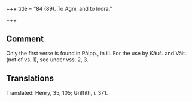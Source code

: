 +++
title = "84 (89). To Agni: and to Indra."

+++
## Comment
Only the first verse is found in Pāipp., in iii. For the use by Kāuś. and Vāit. (not of vs. 1), see under vss. 2, 3.


## Translations
Translated: Henry, 35, 105; Griffith, i. 371.
